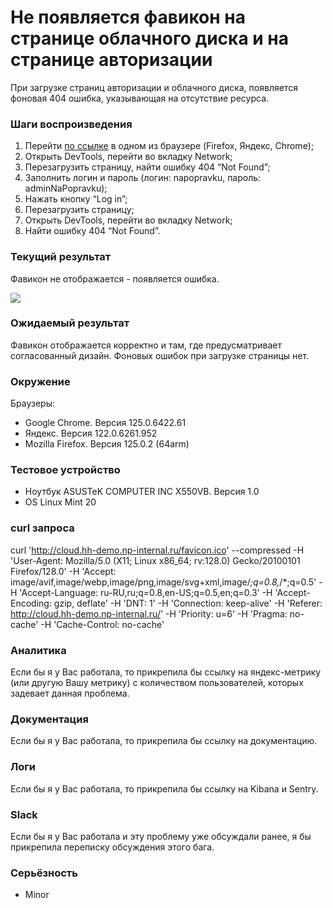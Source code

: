 # Не появляется фавикон на странице облачного диска и на странице авторизации

При загрузке страниц авторизации и облачного диска, появляется фоновая 404 ошибка, указывающая на отсутствие ресурса.

### Шаги воспроизведения

1. Перейти [по ссылке](http://cloud.hh-demo.np-internal.ru/) в одном из браузере (Firefox, Яндекс, Chrome);
2. Открыть DevTools, перейти во вкладку Network;
3. Перезагрузить страницу, найти ошибку 404 “Not Found”;
4. Заполнить логин и пароль (логин: napopravku, пароль: adminNaPopravku);
5. Нажать кнопку “Log in”;
6. Перезагрузить страницу;
7. Открыть DevTools, перейти во вкладку Network;
8. Найти ошибку 404 “Not Found”.

### Текущий результат

Фавикон не отображается - появляется ошибка.

![](https://lh7-rt.googleusercontent.com/docsz/AD_4nXcSO-PZzoQ-JBjpMWNW1C93FlKPzczASo3dwq89wPSUKTxcuPjMlQZ0RU9j5fTG9y7K-IjmpwI64AYBrS5VSpReTTvvVk3yfLFdD7fJTsZlR4uTFprBkm97HtGW2ddIr_Um_4S_zb6zDbeqk_7oqCVmbR8?key=UEFrhbNa-SPP1mkQX-45AA)

### Ожидаемый результат

Фавикон отображается корректно и там, где предусматривает согласованный дизайн. Фоновых ошибок при загрузке страницы нет.

### Окружение

Браузеры:

- Google Chrome. Версия 125.0.6422.61
- Яндекс. Версия 122.0.6261.952
- Mozilla Firefox. Версия 125.0.2 (64arm)

### Тестовое устройство

- Ноутбук ASUSTeK COMPUTER INC X550VB. Версия 1.0
- OS Linux Mint 20

### curl запроса

curl '<http://cloud.hh-demo.np-internal.ru/favicon.ico>' --compressed -H 'User-Agent: Mozilla/5.0 (X11; Linux x86_64; rv:128.0) Gecko/20100101 Firefox/128.0' -H 'Accept: image/avif,image/webp,image/png,image/svg+xml,image/*;q=0.8,*/*;q=0.5' -H 'Accept-Language: ru-RU,ru;q=0.8,en-US;q=0.5,en;q=0.3' -H 'Accept-Encoding: gzip, deflate' -H 'DNT: 1' -H 'Connection: keep-alive' -H 'Referer: <http://cloud.hh-demo.np-internal.ru/>' -H 'Priority: u=6' -H 'Pragma: no-cache' -H 'Cache-Control: no-cache'

### Аналитика

Если бы я у Вас работала, то прикрепила бы ссылку на яндекс-метрику (или другую Вашу метрику) с количеством пользователей, которых задевает данная проблема.

### Документация

Если бы я у Вас работала, то прикрепила бы ссылку на документацию.

### Логи

Если бы я у Вас работала, то прикрепила бы ссылку на Kibana и Sentry.

### Slack

Если бы я у Вас работала и эту проблему уже обсуждали ранее, я бы прикрепила переписку обсуждения этого бага.

### Серьёзность

- Minor
